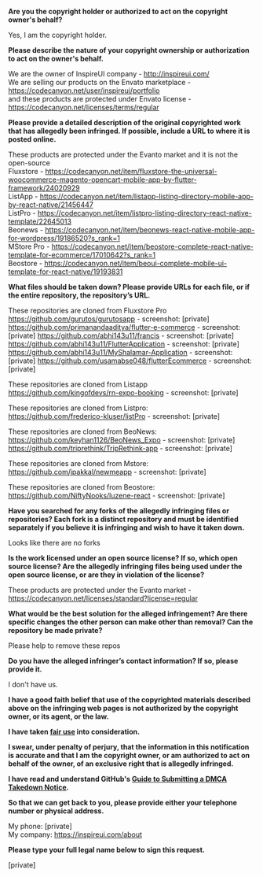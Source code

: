 **Are you the copyright holder or authorized to act on the copyright owner's behalf?**  
  
Yes, I am the copyright holder.  
  
**Please describe the nature of your copyright ownership or authorization to act on the owner's behalf.**  
  
We are the owner of InspireUI company - http://inspireui.com/  
We are selling our products on the Envato marketplace - https://codecanyon.net/user/inspireui/portfolio  
and these products are protected under Envato license - https://codecanyon.net/licenses/terms/regular  
  
**Please provide a detailed description of the original copyrighted work that has allegedly been infringed. If possible, include a URL to where it is posted online.**  
  
These products are protected under the Evanto market and it is not the open-source  
Fluxstore - https://codecanyon.net/item/fluxstore-the-universal-woocommerce-magento-opencart-mobile-app-by-flutter-framework/24020929  
ListApp - https://codecanyon.net/item/listapp-listing-directory-mobile-app-by-react-native/21456447  
ListPro - https://codecanyon.net/item/listpro-listing-directory-react-native-template/22645013  
Beonews - https://codecanyon.net/item/beonews-react-native-mobile-app-for-wordpress/19186520?s_rank=1  
MStore Pro - https://codecanyon.net/item/beostore-complete-react-native-template-for-ecommerce/17010642?s_rank=1  
Beostore - https://codecanyon.net/item/beoui-complete-mobile-ui-template-for-react-native/19193831  
  
**What files should be taken down? Please provide URLs for each file, or if the entire repository, the repository’s URL.**  
  
These repositories are cloned from Fluxstore Pro  
https://github.com/gurutos/gurutosapp - screenshot: [private]
https://github.com/primanandaaditya/flutter-e-commerce - screenshot: [private]
https://github.com/abhi143u11/francis - screenshot: [private]
https://github.com/abhi143u11/FlutterApplication - screenshot: [private]
https://github.com/abhi143u11/MyShalamar-Application - screenshot: [private]
https://github.com/usamabse048/flutterEcommerce - screenshot: [private]
  
These repositories are cloned from Listapp  
https://github.com/kingofdevs/rn-expo-booking - screenshot: [private]
  
These repositories are cloned from Listpro:  
https://github.com/frederico-kluser/listPro - screenshot: [private]
  
These repositories are cloned from BeoNews:  
https://github.com/keyhan1126/BeoNews_Expo - screenshot: [private]
https://github.com/triprethink/TripRethink-app - screenshot: [private]
  
These repositories are cloned from Mstore:  
https://github.com/jpakkal/newmeapp - screenshot: [private]
  
These repositories are cloned from Beostore:  
https://github.com/NiftyNooks/luzene-react - screenshot: [private]
  
**Have you searched for any forks of the allegedly infringing files or repositories? Each fork is a distinct repository and must be identified separately if you believe it is infringing and wish to have it taken down.**  
  
Looks like there are no forks  
  
**Is the work licensed under an open source license? If so, which open source license? Are the allegedly infringing files being used under the open source license, or are they in violation of the license?**  
  
These products are protected under the Evanto market - https://codecanyon.net/licenses/standard?license=regular  
  
**What would be the best solution for the alleged infringement? Are there specific changes the other person can make other than removal? Can the repository be made private?**  
  
Please help to remove these repos  
  
**Do you have the alleged infringer’s contact information? If so, please provide it.**  
  
I don't have us.  
  
**I have a good faith belief that use of the copyrighted materials described above on the infringing web pages is not authorized by the copyright owner, or its agent, or the law.**  
  
**I have taken <a href="https://www.lumendatabase.org/topics/22">fair use</a> into consideration.**  
  
**I swear, under penalty of perjury, that the information in this notification is accurate and that I am the copyright owner, or am authorized to act on behalf of the owner, of an exclusive right that is allegedly infringed.**  
  
**I have read and understand GitHub's <a href="https://help.github.com/articles/guide-to-submitting-a-dmca-takedown-notice/">Guide to Submitting a DMCA Takedown Notice</a>.**  
  
**So that we can get back to you, please provide either your telephone number or physical address.**  
  
My phone: [private]    
My company: https://inspireui.com/about  
  
**Please type your full legal name below to sign this request.**  
  
[private]  
